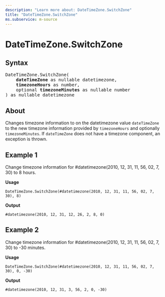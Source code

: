```yaml
---
description: "Learn more about: DateTimeZone.SwitchZone"
title: "DateTimeZone.SwitchZone"
ms.subservice: m-source
---
```

# DateTimeZone.SwitchZone

## Syntax

<pre>
DateTimeZone.SwitchZone(
    <b>dateTimeZone</b> as nullable datetimezone,
    <b>timezoneHours</b> as number,
    optional <b>timezoneMinutes</b> as nullable number
) as nullable datetimezone
</pre>
  
## About

Changes timezone information to on the datetimezone value `dateTimeZone` to the new timezone information provided by `timezoneHours` and optionally `timezoneMinutes`. If `dateTimeZone` does not have a timezone component, an exception is thrown.

## Example 1

Change timezone information for #datetimezone(2010, 12, 31, 11, 56, 02, 7, 30) to 8 hours.

**Usage**

```powerquery-m
DateTimeZone.SwitchZone(#datetimezone(2010, 12, 31, 11, 56, 02, 7, 30), 8)
```

**Output**

`#datetimezone(2010, 12, 31, 12, 26, 2, 8, 0)`

## Example 2

Change timezone information for #datetimezone(2010, 12, 31, 11, 56, 02, 7, 30) to -30 minutes.

**Usage**

```powerquery-m
DateTimeZone.SwitchZone(#datetimezone(2010, 12, 31, 11, 56, 02, 7, 30), 0, -30)
```

**Output**

`#datetimezone(2010, 12, 31, 3, 56, 2, 0, -30)`
